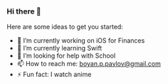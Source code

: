 ### Hi there 👋

Here are some ideas to get you started:

- 🔭 I’m currently working on iOS for Finances
- 🌱 I’m currently learning Swift
- 🤔 I’m looking for help with School
- 📫 How to reach me: boyan.p.pavlov@gmail.com
- ⚡ Fun fact: I watch anime


<!-- - 👯 I’m looking to collaborate on -->
